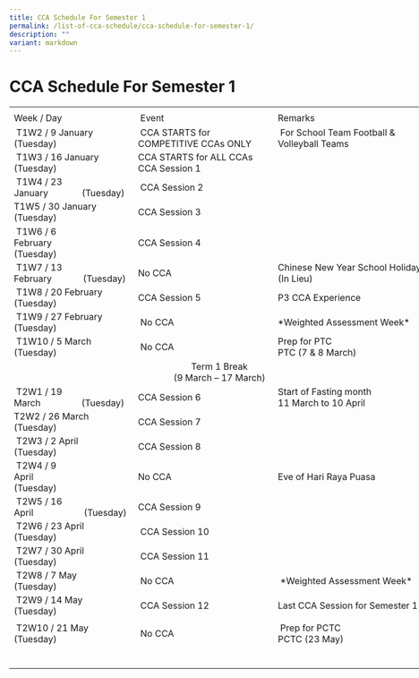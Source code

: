 ```yaml
---
title: CCA Schedule For Semester 1
permalink: /list-of-cca-schedule/cca-schedule-for-semester-1/
description: ""
variant: markdown
---
```

# **CCA Schedule For Semester 1**
<table border="0" cellpadding="0" cellspacing="0" width="750" style="border-collapse:
 collapse;width:563pt"><colgroup><col width="215" style="mso-width-source:userset;mso-width-alt:7862;width:161pt"> <col width="250" style="mso-width-source:userset;mso-width-alt:9142;width:188pt"> <col width="285" style="mso-width-source:userset;mso-width-alt:10422;width:214pt"></colgroup><tbody><tr height="7" style="mso-height-source:userset;height:5.25pt"><td height="7" class="xl67" width="215" style="height:5.25pt;width:161pt"><a name="RANGE!E3:G24"></a></td><td class="xl67" width="250" style="width:188pt"></td><td class="xl67" width="285" style="width:214pt"></td></tr><tr height="21" style="height:15.75pt"><td height="21" class="xl68" style="height:15.75pt"><span lang="EN-SG" style="outline: 0px;margin-right:0px;padding-bottom:0px;padding-top:0px">Week / Day</span></td><td class="xl69" style="border-left:none">&nbsp;Event</td><td class="xl66" style="border-left:none"><span lang="EN-SG" style="outline: 0px;
  margin-right:0px;padding-bottom:0px;padding-top:0px">Remarks&nbsp;</span></td></tr><tr height="43" style="mso-height-source:userset;height:32.25pt;outline: 0px;
  margin-right:0px;padding-bottom:0px;padding-top:0px">
<td height="43" class="xl70" width="215" style="height:32.25pt;border-top:none;
  width:161pt;outline: 0px;margin-right:0px;padding-bottom:2px;padding-top:
  2px">&nbsp;T1W2 / 9 January
<span style="mso-spacerun:yes"></span>(Tuesday)&nbsp;
</td><td class="xl71" width="250" style="border-top:none;border-left:none;width:188pt;
  outline: 0px;margin-right:0px;padding-bottom:2px;padding-top:2px">&nbsp;CCA STARTS for <span style="mso-spacerun:yes"></span>COMPETITIVE CCAs ONLY
</td><td class="xl66" style="border-top:none;border-left:none;outline: 0px;
  margin-right:0px;padding-bottom:2px;padding-top:2px">&nbsp;For School Team Football &amp; Volleyball Teams
</td></tr><tr height="43" style="mso-height-source:userset;height:32.25pt;outline: 0px;
  margin-right:0px;padding-bottom:0px;padding-top:0px"><td height="43" class="xl70" width="215" style="height:32.25pt;border-top:none;
  width:161pt;outline: 0px;margin-right:0px;padding-bottom:2px;padding-top:
  2px">&nbsp;T1W3 / 16 January
<span style="mso-spacerun:yes"></span>(Tuesday)
</td><td class="xl71" width="250" style="border-top:none;border-left:none;width:188pt;
  outline: 0px;margin-right:0px;padding-bottom:2px;padding-top:2px">CCA STARTS for ALL CCAs<span style="mso-spacerun:yes"></span>
<br>CCA Session 1
</td><td class="xl66" style="border-top:none;border-left:none;outline: 0px;
  margin-right:0px;padding-bottom:2px;padding-top:2px">
</td></tr><tr height="41" style="height:30.75pt;outline: 0px;margin-right:0px;padding-bottom:
  0px;padding-top:0px"><td height="41" class="xl70" width="215" style="height:30.75pt;border-top:none;
  width:161pt;outline: 0px;margin-right:0px;padding-bottom:2px;padding-top:
  2px">&nbsp;T1W4 / 23 January<span style="mso-spacerun:yes">&nbsp;&nbsp;&nbsp;&nbsp;&nbsp;&nbsp;&nbsp;&nbsp;&nbsp;&nbsp;&nbsp;&nbsp;&nbsp; </span>(Tuesday)
</td><td class="xl69" style="border-top:none;border-left:none;outline: 0px;
  margin-right:0px;padding-bottom:2px;padding-top:2px">&nbsp;CCA Session 2&nbsp;
</td><td class="xl66" style="border-top:none;border-left:none;outline: 0px;
  margin-right:0px;padding-bottom:2px;padding-top:2px">
</td></tr><tr height="45" style="mso-height-source:userset;height:33.75pt;outline: 0px;
  margin-right:0px;padding-bottom:0px;padding-top:0px"><td height="45" class="xl70" width="215" style="height:33.75pt;border-top:none;
  width:161pt;outline: 0px;margin-right:0px;padding-bottom:2px;padding-top:
  2px">T1W5 / 30 January<span style="mso-spacerun:yes">&nbsp;&nbsp;&nbsp;&nbsp;&nbsp;&nbsp;&nbsp;&nbsp;&nbsp;&nbsp;&nbsp;&nbsp; </span>(Tuesday)
</td><td class="xl71" width="250" style="border-top:none;border-left:none;width:188pt;
  outline: 0px;margin-right:0px;padding-bottom:2px;padding-top:2px">CCA Session 3<span style="mso-spacerun:yes">
<br></span>
</td><td class="xl66" style="border-top:none;border-left:none;outline: 0px;
  margin-right:0px;padding-bottom:2px;padding-top:2px">&nbsp;
</td></tr><tr height="41" style="height:30.75pt;outline: 0px;margin-right:0px;padding-bottom:
  0px;padding-top:0px"><td height="41" class="xl70" width="215" style="height:30.75pt;border-top:none;
  width:161pt;outline: 0px;margin-right:0px;padding-bottom:2px;padding-top:
  2px">&nbsp;T1W6 / 6 February<span style="mso-spacerun:yes">&nbsp;&nbsp;&nbsp;&nbsp;&nbsp;&nbsp;&nbsp;&nbsp;&nbsp;&nbsp;&nbsp;&nbsp;&nbsp;&nbsp;&nbsp;&nbsp; </span>(Tuesday)
</td><td class="xl69" style="border-top:none;border-left:none;outline: 0px;
  margin-right:0px;padding-bottom:2px;padding-top:2px">CCA Session 4
</td><td class="xl66" style="border-top:none;border-left:none;outline: 0px;
  margin-right:0px;padding-bottom:2px;padding-top:2px">&nbsp;
</td></tr><tr height="41" style="height:30.75pt;outline: 0px;margin-right:0px;padding-bottom:
  0px;padding-top:0px"><td height="41" class="xl70" width="215" style="height:30.75pt;border-top:none;
  width:161pt;outline: 0px;margin-right:0px;padding-bottom:2px;padding-top:
  2px">&nbsp;T1W7 / 13 February<span style="mso-spacerun:yes">&nbsp;&nbsp;&nbsp;&nbsp;&nbsp;&nbsp;&nbsp;&nbsp;&nbsp;&nbsp;&nbsp;&nbsp; </span>(Tuesday)
</td><td class="xl69" style="border-top:none;border-left:none;outline: 0px;
  margin-right:0px;padding-bottom:2px;padding-top:2px">No CCA 
</td><td class="xl66" style="border-top:none;border-left:none;outline: 0px;
  margin-right:0px;padding-bottom:2px;padding-top:2px">Chinese New Year School Holiday
	<br>(In Lieu)
</td></tr><tr height="41" style="height:30.75pt;outline: 0px;margin-right:0px;padding-bottom:
  0px;padding-top:0px"><td height="41" class="xl70" width="215" style="height:30.75pt;border-top:none;
  width:161pt;outline: 0px;margin-right:0px;padding-bottom:2px;padding-top:
  2px">&nbsp;T1W8 / 20 February<br><span style="mso-spacerun:yes"></span>(Tuesday)</td><td class="xl69" style="border-top:none;border-left:none;outline: 0px;
  margin-right:0px;padding-bottom:2px;padding-top:2px">CCA Session 5
</td><td class="xl66" style="border-top:none;border-left:none;outline: 0px;
  margin-right:0px;padding-bottom:2px;padding-top:2px">P3 CCA Experience
</td></tr><tr height="41" style="height:30.75pt;outline: 0px;margin-right:0px;padding-bottom:
  0px;padding-top:0px"><td height="41" class="xl70" width="215" style="height:30.75pt;border-top:none;
  width:161pt;outline: 0px;margin-right:0px;padding-bottom:2px;padding-top:
  2px">&nbsp;T1W9 / 27 February<br><span style="mso-spacerun:yes"></span>(Tuesday)
</td><td class="xl69" style="border-top:none;border-left:none;outline: 0px;
  margin-right:0px;padding-bottom:2px;padding-top:2px">&nbsp;No CCA
</td><td class="xl66" style="border-top:none;border-left:none;outline: 0px;
  margin-right:0px;padding-bottom:2px;padding-top:2px">*Weighted Assessment Week*&nbsp;
</td></tr><tr height="41" style="height:30.75pt;outline: 0px;margin-right:0px;padding-bottom:
  0px;padding-top:0px"><td height="41" class="xl70" width="215" style="height:30.75pt;border-top:none;
  width:161pt;outline: 0px;margin-right:0px;padding-bottom:2px;padding-top:
  2px">&nbsp;T1W10 / 5 March<span style="mso-spacerun:yes">
<br></span>(Tuesday)
</td><td class="xl69" style="border-top:none;border-left:none;outline: 0px;
  margin-right:0px;padding-bottom:2px;padding-top:2px">&nbsp;No CCA</td><td class="xl66" style="border-top:none;border-left:none;outline: 0px;
  margin-right:0px;padding-bottom:2px;padding-top:2px">Prep for PTC
	<br>PTC (7 &amp; 8 March)
</td></tr><tr height="46" style="mso-height-source:userset;height:34.5pt;outline: 0px;
  margin-right:0px;padding-bottom:0px;padding-top:0px"><td colspan="3" height="46" class="xl72" width="750" style="height:34.5pt;width:563pt;
  outline: 0px;margin-right:0px;padding-bottom:2px;padding-top:2px">
<center>Term 1 Break
<br>(9 March – 17 March)</center>
</td></tr><tr height="41" style="height:30.75pt;outline: 0px;margin-right:0px;padding-bottom:
  0px;padding-top:0px"><td height="41" class="xl70" width="215" style="height:30.75pt;border-top:none;
  width:161pt;outline: 0px;margin-right:0px;padding-bottom:2px;padding-top:
  2px">&nbsp;T2W1 / 19 March<span style="mso-spacerun:yes">&nbsp;&nbsp;&nbsp;&nbsp;&nbsp;&nbsp;&nbsp;&nbsp;&nbsp;&nbsp;&nbsp;&nbsp;&nbsp;&nbsp;&nbsp;&nbsp; </span>(Tuesday)
</td><td class="xl69" style="border-top:none;border-left:none;outline: 0px;
  margin-right:0px;padding-bottom:2px;padding-top:2px">CCA Session 6&nbsp;</td><td class="xl66" style="border-top:none;border-left:none;outline: 0px;
  margin-right:0px;padding-bottom:2px;padding-top:2px">Start of Fasting month 
<br>11 March to 10 April
</td></tr><tr height="41" style="height:30.75pt;outline: 0px;margin-right:0px;padding-bottom:
  0px;padding-top:0px"><td height="41" class="xl70" width="215" style="height:30.75pt;border-top:none;
  width:161pt;outline: 0px;margin-right:0px;padding-bottom:2px;padding-top:
  2px">T2W2 / 26 March<span style="mso-spacerun:yes">&nbsp;&nbsp;&nbsp;&nbsp;&nbsp;&nbsp;&nbsp;&nbsp;&nbsp;&nbsp;&nbsp;&nbsp;&nbsp;&nbsp;&nbsp;&nbsp; </span>(Tuesday)&nbsp;
</td><td class="xl69" style="border-top:none;border-left:none;outline: 0px;
  margin-right:0px;padding-bottom:2px;padding-top:2px">CCA Session 7&nbsp;
</td><td class="xl73" width="285" style="border-top:none;border-left:none;width:214pt;
  outline: 0px;margin-right:0px;padding-bottom:2px;padding-top:2px">&nbsp;
</td></tr><tr height="41" style="height:30.75pt;outline: 0px;margin-right:0px;padding-bottom:
  0px;padding-top:0px"><td height="41" class="xl70" width="215" style="height:30.75pt;border-top:none;
  width:161pt;outline: 0px;margin-right:0px;padding-bottom:2px;padding-top:
  2px">&nbsp;T2W3 / 2 April<span style="mso-spacerun:yes">&nbsp;&nbsp;&nbsp;&nbsp;&nbsp;&nbsp;&nbsp;&nbsp;&nbsp;&nbsp;&nbsp;&nbsp;&nbsp;&nbsp;&nbsp;&nbsp;&nbsp;&nbsp;&nbsp;&nbsp;&nbsp; </span>(Tuesday)
</td><td class="xl69" style="border-top:none;border-left:none;outline: 0px;
  margin-right:0px;padding-bottom:2px;padding-top:2px"><span style="outline: 0px;
  margin-right:0px;padding-bottom:0px;padding-top:0px">CCA Session 8&nbsp;</span>
</td><td class="xl66" style="border-top:none;border-left:none;outline: 0px;
  margin-right:0px;padding-bottom:2px;padding-top:2px">&nbsp;
</td></tr><tr height="41" style="height:30.75pt;outline: 0px;margin-right:0px;padding-bottom:
  0px;padding-top:0px"><td height="41" class="xl70" width="215" style="height:30.75pt;border-top:none;
  width:161pt;outline: 0px;margin-right:0px;padding-bottom:2px;padding-top:
  2px">&nbsp;T2W4 / 9 April<span style="mso-spacerun:yes">&nbsp;&nbsp;&nbsp;&nbsp;&nbsp;&nbsp;&nbsp;&nbsp;&nbsp;&nbsp;&nbsp;&nbsp;&nbsp;&nbsp;&nbsp;&nbsp;&nbsp;&nbsp;&nbsp;&nbsp;&nbsp;&nbsp;&nbsp;&nbsp; </span>(Tuesday)
</td><td class="xl69" style="border-top:none;border-left:none;outline: 0px;
  margin-right:0px;padding-bottom:2px;padding-top:2px">No CCA
</td><td class="xl66" style="border-top:none;border-left:none;outline: 0px;
  margin-right:0px;padding-bottom:2px;padding-top:2px">Eve of Hari Raya Puasa
</td></tr><tr height="41" style="height:30.75pt;outline: 0px;margin-right:0px;padding-bottom:
  0px;padding-top:0px"><td height="41" class="xl70" width="215" style="height:30.75pt;border-top:none;
  width:161pt;outline: 0px;margin-right:0px;padding-bottom:2px;padding-top:
  2px">&nbsp;T2W5 / 16 April<span style="mso-spacerun:yes">&nbsp;&nbsp;&nbsp;&nbsp;&nbsp;&nbsp;&nbsp;&nbsp;&nbsp;&nbsp;&nbsp;&nbsp;&nbsp;&nbsp;&nbsp;&nbsp;&nbsp;&nbsp;&nbsp;&nbsp; </span>(Tuesday)
</td><td class="xl69" style="border-top:none;border-left:none;outline: 0px;
  margin-right:0px;padding-bottom:2px;padding-top:2px">CCA Session 9
</td><td class="xl66" style="border-top:none;border-left:none;outline: 0px;
  margin-right:0px;padding-bottom:2px;padding-top:2px">&nbsp;
</td></tr><tr height="41" style="height:30.75pt;outline: 0px;margin-right:0px;padding-bottom:
  0px;padding-top:0px"><td height="41" class="xl70" width="215" style="height:30.75pt;border-top:none;
  width:161pt;outline: 0px;margin-right:0px;padding-bottom:2px;padding-top:
  2px">&nbsp;T2W6 / 23 April<span style="mso-spacerun:yes">
<br></span>(Tuesday)
</td><td class="xl69" style="border-top:none;border-left:none;outline: 0px;
  margin-right:0px;padding-bottom:2px;padding-top:2px">&nbsp;CCA Session 10
</td><td class="xl66" style="border-top:none;border-left:none;outline: 0px;
  margin-right:0px;padding-bottom:2px;padding-top:2px">&nbsp;
</td></tr><tr height="41" style="height:30.75pt;outline: 0px;margin-right:0px;padding-bottom:
  0px;padding-top:0px"><td height="41" class="xl70" width="215" style="height:30.75pt;border-top:none;
  width:161pt;outline: 0px;margin-right:0px;padding-bottom:2px;padding-top:
  2px">&nbsp;T2W7 / 30 April<span style="mso-spacerun:yes">
<br></span>(Tuesday)
</td><td class="xl69" style="border-top:none;border-left:none;outline: 0px;
  margin-right:0px;padding-bottom:2px;padding-top:2px">&nbsp;CCA Session 11
</td><td class="xl66" style="border-top:none;border-left:none;outline: 0px;
  margin-right:0px;padding-bottom:2px;padding-top:2px">&nbsp;
</td></tr><tr height="41" style="height:30.75pt;outline: 0px;margin-right:0px;padding-bottom:
  0px;padding-top:0px"><td height="41" class="xl70" width="215" style="height:30.75pt;border-top:none;
  width:161pt;outline: 0px;margin-right:0px;padding-bottom:2px;padding-top:
  2px">&nbsp;T2W8 / 7 May<span style="mso-spacerun:yes">
<br></span>(Tuesday)
</td><td class="xl69" style="border-top:none;border-left:none;outline: 0px;
  margin-right:0px;padding-bottom:2px;padding-top:2px">&nbsp;No CCA
</td><td class="xl66" style="border-top:none;border-left:none;outline: 0px;
  margin-right:0px;padding-bottom:2px;padding-top:2px">&nbsp;*Weighted Assessment Week*
</td></tr><tr height="41" style="height:30.75pt;outline: 0px;margin-right:0px;padding-bottom:
  0px;padding-top:0px"><td height="41" class="xl70" width="215" style="height:30.75pt;border-top:none;
  width:161pt;outline: 0px;margin-right:0px;padding-bottom:2px;padding-top:
  2px">&nbsp;T2W9 / 14 May<span style="mso-spacerun:yes">
<br></span>(Tuesday)
</td><td class="xl69" style="border-top:none;border-left:none;outline: 0px;
  margin-right:0px;padding-bottom:2px;padding-top:2px">&nbsp;CCA Session 12
</td><td class="xl66" style="border-top:none;border-left:none;outline: 0px;
  margin-right:0px;padding-bottom:2px;padding-top:2px">Last CCA Session for Semester 1&nbsp;
</td></tr><tr height="46" style="mso-height-source:userset;height:4.5pt;outline: 0px;
  margin-right:0px;padding-bottom:0px;padding-top:0px">
	</tr><tr height="41" style="height:30.75pt;outline: 0px;margin-right:0px;padding-bottom:
  0px;padding-top:0px"><td height="41" class="xl70" width="215" style="height:30.75pt;border-top:none;
  width:161pt;outline: 0px;margin-right:0px;padding-bottom:2px;padding-top:
  2px">&nbsp;T2W10 / 21 May<span style="mso-spacerun:yes">
<br></span>(Tuesday)
</td><td class="xl69" style="border-top:none;border-left:none;outline: 0px;
  margin-right:0px;padding-bottom:2px;padding-top:2px">&nbsp;No CCA
</td><td class="xl66" style="border-top:none;border-left:none;outline: 0px;
  margin-right:0px;padding-bottom:2px;padding-top:2px">&nbsp;Prep for PCTC
	<br>PCTC (23 May)
</td></tr><tr height="41" style="height:30.75pt;outline: 0px;margin-right:0px;padding-bottom:
  0px;padding-top:0px"><td height="41" class="xl70" width="215" style="height:30.75pt;border-top:none;
  width:161pt;outline: 0px;margin-right:0px;padding-bottom:2px;padding-top:
  2px">
</td></tr></tbody></table>